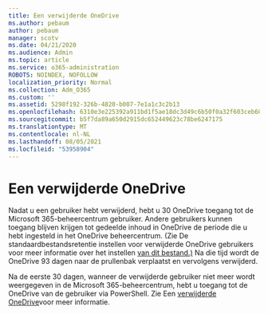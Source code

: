 ```yaml
---
title: Een verwijderde OneDrive
ms.author: pebaum
author: pebaum
manager: scotv
ms.date: 04/21/2020
ms.audience: Admin
ms.topic: article
ms.service: o365-administration
ROBOTS: NOINDEX, NOFOLLOW
localization_priority: Normal
ms.collection: Adm_O365
ms.custom: ''
ms.assetid: 5298f192-326b-4820-b007-7e1a1c3c2b13
ms.openlocfilehash: 6310e3e225392a911bd1f5ae18dc3d49c6b50f0a32f603ceb60816657d5b3fc6
ms.sourcegitcommit: b5f7da89a650d2915dc652449623c78be6247175
ms.translationtype: MT
ms.contentlocale: nl-NL
ms.lasthandoff: 08/05/2021
ms.locfileid: "53958904"
---
```

# <a name="restore-a-deleted-onedrive"></a>Een verwijderde OneDrive

Nadat u een gebruiker hebt verwijderd, hebt u 30 OneDrive toegang tot de Microsoft 365-beheercentrum gebruiker. Andere gebruikers kunnen toegang blijven krijgen tot gedeelde inhoud in OneDrive de periode die u hebt ingesteld in het OneDrive beheercentrum. (Zie De standaardbestandsretentie instellen voor verwijderde OneDrive gebruikers voor meer informatie over het instellen [van dit bestand.)](https://go.microsoft.com/fwlink/?linkid=874267) Na die tijd wordt de OneDrive 93 dagen naar de prullenbak verplaatst en vervolgens verwijderd.
  
Na de eerste 30 dagen, wanneer de verwijderde gebruiker niet meer wordt weergegeven in de Microsoft 365-beheercentrum, hebt u toegang tot de OneDrive van de gebruiker via PowerShell. Zie Een [verwijderde OneDrive](https://go.microsoft.com/fwlink/?linkid=874269)voor meer informatie.
  

